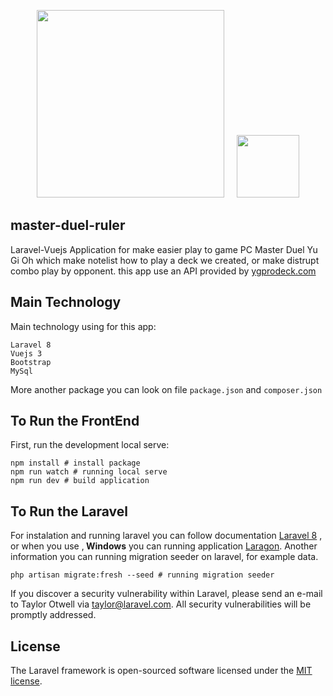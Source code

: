 <p align="center"> 
    <a href="https://laravel.com" target="_blank"><img src="https://raw.githubusercontent.com/laravel/art/master/logo-lockup/5%20SVG/2%20CMYK/1%20Full%20Color/laravel-logolockup-cmyk-red.svg" width="300"></a>
    <span>&nbsp;&nbsp;&nbsp;</span>
    <a href="https://vuejs.org" target="_blank"><img src="https://raw.githubusercontent.com/surmon-china/vue-awesome-swiper/main/presses/vue-logo.png" width="100"></a>
</div>    

## master-duel-ruler

Laravel-Vuejs Application for make easier play to game PC Master Duel Yu Gi Oh which make notelist how to play a deck we created, or make distrupt combo play by opponent. this app use an API provided by <a href="https://ygoprodeck.com/" target="_blank">ygprodeck.com</a> 

## Main Technology

Main technology using for this app: 
```
Laravel 8
Vuejs 3
Bootstrap
MySql
```
More another package you can look on file ```package.json``` and ```composer.json```

## To Run the FrontEnd

First, run the development local serve:
```
npm install # install package
npm run watch # running local serve 
npm run dev # build application
```

## To Run the Laravel

For instalation and running laravel you can follow documentation <a href="https://laravel.com/docs/8.x" target="_blank">Laravel 8</a> , or when you use ,<b> Windows</b> you can running application <a href="https://laragon.org/docs/" target="_blank">Laragon</a>. Another information you can running migration seeder on laravel, for example data. 
```
php artisan migrate:fresh --seed # running migration seeder 
```

If you discover a security vulnerability within Laravel, please send an e-mail to Taylor Otwell via [taylor@laravel.com](mailto:taylor@laravel.com). All security vulnerabilities will be promptly addressed.

## License

The Laravel framework is open-sourced software licensed under the [MIT license](https://opensource.org/licenses/MIT).
